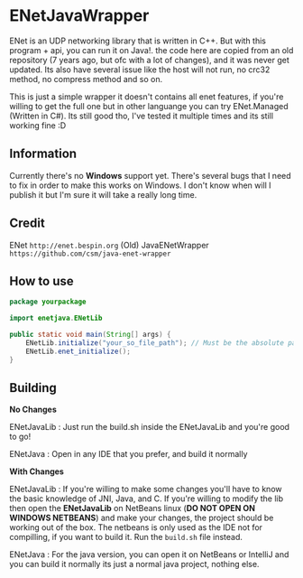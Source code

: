 # ENetJavaWrapper

ENet is an UDP networking library that is written in C++. But with this program + api, you can run it on Java!.
the code here are copied from an old repository (7 years ago, but ofc with a lot of changes), and it was never get updated. Its also have several issue
like the host will not run, no crc32 method, no compress method and so on.

This is just a simple wrapper it doesn't contains all enet features, if you're willing to get the full one but in other languange you can try ENet.Managed (Written in C#). Its still good tho, I've tested it multiple times and its still working fine :D

## Information

Currently there's no **Windows** support yet. There's several bugs that I need to fix in order to make this works on Windows. I don't know when will I publish it but I'm sure it will take a really long time.

## Credit

ENet `http://enet.bespin.org`
(Old) JavaENetWrapper `https://github.com/csm/java-enet-wrapper`

## How to use

```java
package yourpackage

import enetjava.ENetLib

public static void main(String[] args) {
    ENetLib.initialize("your_so_file_path"); // Must be the absolute path
    ENetLib.enet_initialize();
}
```

## Building

**No Changes**

ENetJavaLib : Just run the build.sh inside the ENetJavaLib and you're good to go!

ENetJava : Open in any IDE that you prefer, and build it normally

**With Changes**

ENetJavaLib : If you're willing to make some changes you'll have to know the basic knowledge of JNI, Java, and C. If you're willing to modify the lib then open the **ENetJavaLib** on NetBeans linux (**DO NOT OPEN ON WINDOWS NETBEANS**) and make your changes, the project should be working out of the box. The netbeans is only used as the IDE not for compilling, if you want to build it. Run the `build.sh` file instead.

ENetJava : For the java version, you can open it on NetBeans or IntelliJ and you can build it normally its just a normal java project, nothing else.
